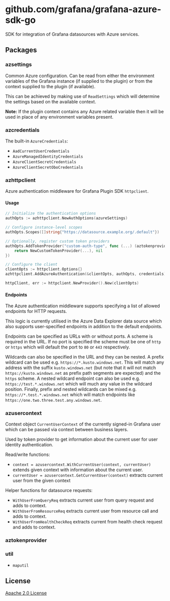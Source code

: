 # github.com/grafana/grafana-azure-sdk-go

SDK for integration of Grafana datasources with Azure services.

## Packages

### azsettings

Common Azure configuration. Can be read from either the environment variables of the Grafana instance (if supplied to the plugin) or from the context supplied to the plugin (if available).

This can be achieved by making use of `ReadSettings` which will determine the settings based on the available context.

**Note:** If the plugin context contains any Azure related variable then it will be used in place of any environment variables present.

### azcredentials

The built-in `AzureCredentials`:

- `AadCurrentUserCredentials`
- `AzureManagedIdentityCredentials`
- `AzureClientSecretCredentials`
- `AzureClientSecretOboCredentials`

### azhttpclient

Azure authentication middleware for Grafana Plugin SDK `httpclient`.

#### Usage

```go
// Initialize the authentication options
authOpts := azhttpclient.NewAuthOptions(azureSettings)

// Configure instance-level scopes
authOpts.Scopes([]string{"https://datasource.example.org/.default"})

// Optionally, register custom token providers
authOpts.AddTokenProvider("custom-auth-type", func (...) (aztokenprovider.AzureTokenProvider, error) {
	return NewCustomTokenProvider(...), nil
})

// Configure the client
clientOpts := httpclient.Options{}
azhttpclient.AddAzureAuthentication(&clientOpts, authOpts, credentials)

httpClient, err := httpclient.NewProvider().New(clientOpts)
```

#### Endpoints

The Azure authentication middleware supports specifying a list of allowed endpoints for HTTP requests.

This logic is currently utilised in the Azure Data Explorer data source which also supports user-specified endpoints in addition to the default endpoints.

Endpoints can be specified as URLs with or without ports. A scheme is required in the URL. If no port is specified the scheme must be one of `http` or `https` which will default the port to `80` or `443` respectively.

Wildcards can also be specified in the URL and they can be nested. A prefix wildcard can be used e.g. `https://*.kusto.windows.net`. This will match any address with the suffix `kusto.windows.net` (but note that it will not match `https://kusto.windows.net` as prefix path segments are expected) and the `https` scheme. A nested wildcard endpoint can also be used e.g. `https://test.*.windows.net` which will much any value in the wildcard position. Finally, prefix and nested wildcards can be mixed e.g. `https://*.test.*.windows.net` which will match endpoints like `https://one.two.three.test.any.windows.net`.

### azusercontext

Context object `CurrentUserContext` of the currently signed-in Grafana user which can be passed
via context between business layers.

Used by token provider to get information about the current user for user identity authentication.

Read/write functions:

- `context = azusercontext.WithCurrentUser(context, currentUser)` extends given context with information about the current user.
- `currentUser = azusercontext.GetCurrentUser(context)` extracts current user from the given context

Helper functions for datasource requests:

- `WithUserFromQueryReq` extracts current user from query request and adds to context.
- `WithUserFromResourceReq` extracts current user from resource call and adds to context.
- `WithUserFromHealthCheckReq` extracts current from health check request and adds to context.

### aztokenprovider

### util

- `maputil`

## License

[Apache 2.0 License](https://github.com/grafana/azure-sdk-go/blob/master/LICENSE)
